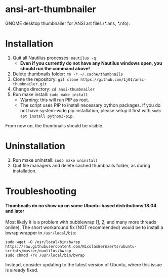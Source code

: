 # ansi-art-thumbnailer

GNOME desktop thumbnailer for ANSI art files (*.ans, *.nfo).

# Installation
1. Quit all Nautilus processes: `nautilus -q`
   - __Even if you currently do not have any Nautilus windows open, you should run the command above!__
2. Delete thumbnails folder: `rm -r ~/.cache/thumbnails`
3. Clone the repository: `git clone https://github.com/1j01/ansi-thumbnailer.git`
4. Change directory: `cd ansi-thumbnailer`
5. Run make install: `sudo make install`
   - Warning: this will run PIP as root.
   - The script uses PIP to install necessary python packages. If you do not have system-wide pip installation,
    please setup it first with `sudo apt install python3-pip`.

From now on, the thumbnails should be visible.

# Uninstallation
1. Run make uninstall: `sudo make uninstall`
2. Quit file managers and delete cached thumbnails folder, as during installation.

# Troubleshooting
#### Thumbnails do no show up on some Ubuntu-based distributions 18.04 and later
Most likely it is a problem with bubblewrap 
([1](https://askubuntu.com/questions/1279091/nautilus-thumbnailer-for-ms-office-documents-in-ubuntu-20),
[2](https://askubuntu.com/questions/1088539/custom-thumbnailers-don-t-work-on-ubuntu-18-10-and-18-04),
and many more threads online). The short workaround fix (NOT recommended) would be to install a bwrap wrapper in `/usr/local/bin`:
```
sudo wget -O /usr/local/bin/bwrap https://raw.githubusercontent.com/NicolasBernaerts/ubuntu-scripts/master/nautilus/bwrap
sudo chmod +rx /usr/local/bin/bwrap
```
Instead, consider updating to the latest version of Ubuntu, where this issue is already fixed.
